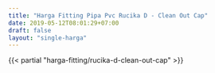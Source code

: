 ```yaml
---
title: "Harga Fitting Pipa Pvc Rucika D - Clean Out Cap"
date: 2019-05-12T08:01:29+07:00
draft: false
layout: "single-harga"
---
```


{{< partial "harga-fitting/rucika-d-clean-out-cap" >}}